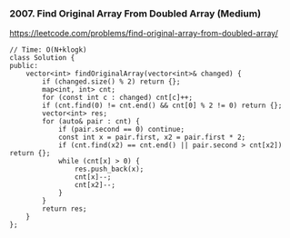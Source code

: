 ### 2007. Find Original Array From Doubled Array (Medium)

https://leetcode.com/problems/find-original-array-from-doubled-array/

```
// Time: O(N+klogk)
class Solution {
public:
    vector<int> findOriginalArray(vector<int>& changed) {
        if (changed.size() % 2) return {};
        map<int, int> cnt;
        for (const int c : changed) cnt[c]++;
        if (cnt.find(0) != cnt.end() && cnt[0] % 2 != 0) return {};
        vector<int> res;
        for (auto& pair : cnt) {
            if (pair.second == 0) continue;
            const int x = pair.first, x2 = pair.first * 2;
            if (cnt.find(x2) == cnt.end() || pair.second > cnt[x2]) return {};
            while (cnt[x] > 0) {
                res.push_back(x);
                cnt[x]--;
                cnt[x2]--;
            }
        }
        return res;
    }
};
```
